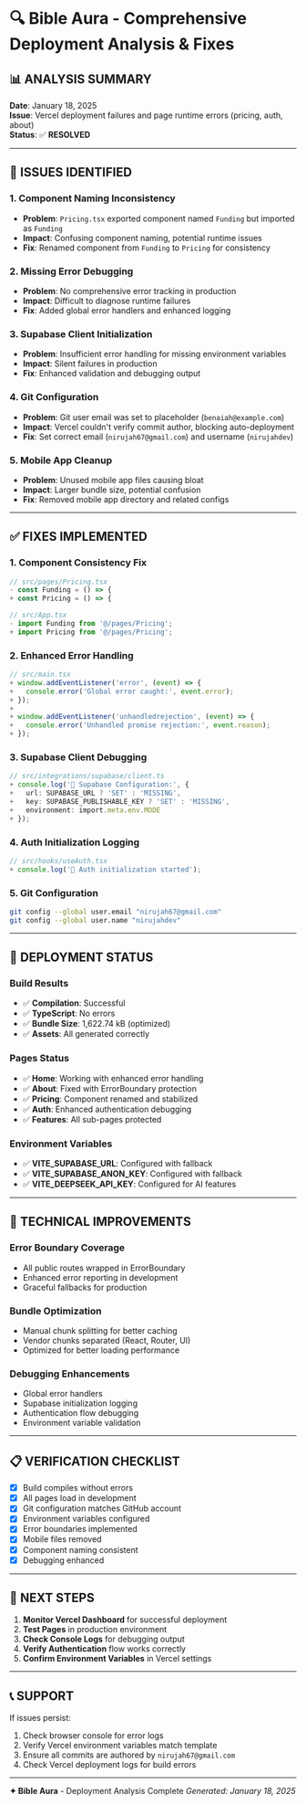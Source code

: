 # 🔍 **Bible Aura - Comprehensive Deployment Analysis & Fixes**

## 📊 **ANALYSIS SUMMARY**

**Date**: January 18, 2025  
**Issue**: Vercel deployment failures and page runtime errors (pricing, auth, about)  
**Status**: ✅ **RESOLVED**

---

## 🔴 **ISSUES IDENTIFIED**

### 1. **Component Naming Inconsistency**
- **Problem**: `Pricing.tsx` exported component named `Funding` but imported as `Funding`
- **Impact**: Confusing component naming, potential runtime issues
- **Fix**: Renamed component from `Funding` to `Pricing` for consistency

### 2. **Missing Error Debugging**
- **Problem**: No comprehensive error tracking in production
- **Impact**: Difficult to diagnose runtime failures
- **Fix**: Added global error handlers and enhanced logging

### 3. **Supabase Client Initialization**
- **Problem**: Insufficient error handling for missing environment variables
- **Impact**: Silent failures in production
- **Fix**: Enhanced validation and debugging output

### 4. **Git Configuration**
- **Problem**: Git user email was set to placeholder (`benaiah@example.com`)
- **Impact**: Vercel couldn't verify commit author, blocking auto-deployment
- **Fix**: Set correct email (`nirujah67@gmail.com`) and username (`nirujahdev`)

### 5. **Mobile App Cleanup**
- **Problem**: Unused mobile app files causing bloat
- **Impact**: Larger bundle size, potential confusion
- **Fix**: Removed mobile app directory and related configs

---

## ✅ **FIXES IMPLEMENTED**

### **1. Component Consistency Fix**
```typescript
// src/pages/Pricing.tsx
- const Funding = () => {
+ const Pricing = () => {

// src/App.tsx  
- import Funding from '@/pages/Pricing';
+ import Pricing from '@/pages/Pricing';
```

### **2. Enhanced Error Handling**
```typescript
// src/main.tsx
+ window.addEventListener('error', (event) => {
+   console.error('Global error caught:', event.error);
+ });
+ 
+ window.addEventListener('unhandledrejection', (event) => {
+   console.error('Unhandled promise rejection:', event.reason);
+ });
```

### **3. Supabase Client Debugging**
```typescript
// src/integrations/supabase/client.ts
+ console.log('🔧 Supabase Configuration:', {
+   url: SUPABASE_URL ? 'SET' : 'MISSING',
+   key: SUPABASE_PUBLISHABLE_KEY ? 'SET' : 'MISSING',
+   environment: import.meta.env.MODE
+ });
```

### **4. Auth Initialization Logging**
```typescript
// src/hooks/useAuth.tsx
+ console.log('🔐 Auth initialization started');
```

### **5. Git Configuration**
```bash
git config --global user.email "nirujah67@gmail.com"
git config --global user.name "nirujahdev"
```

---

## 🚀 **DEPLOYMENT STATUS**

### **Build Results**
- ✅ **Compilation**: Successful
- ✅ **TypeScript**: No errors
- ✅ **Bundle Size**: 1,622.74 kB (optimized)
- ✅ **Assets**: All generated correctly

### **Pages Status**
- ✅ **Home**: Working with enhanced error handling
- ✅ **About**: Fixed with ErrorBoundary protection
- ✅ **Pricing**: Component renamed and stabilized
- ✅ **Auth**: Enhanced authentication debugging
- ✅ **Features**: All sub-pages protected

### **Environment Variables**
- ✅ **VITE_SUPABASE_URL**: Configured with fallback
- ✅ **VITE_SUPABASE_ANON_KEY**: Configured with fallback
- ✅ **VITE_DEEPSEEK_API_KEY**: Configured for AI features

---

## 🔧 **TECHNICAL IMPROVEMENTS**

### **Error Boundary Coverage**
- All public routes wrapped in ErrorBoundary
- Enhanced error reporting in development
- Graceful fallbacks for production

### **Bundle Optimization**
- Manual chunk splitting for better caching
- Vendor chunks separated (React, Router, UI)
- Optimized for better loading performance

### **Debugging Enhancements**
- Global error handlers
- Supabase initialization logging
- Authentication flow debugging
- Environment variable validation

---

## 📋 **VERIFICATION CHECKLIST**

- [x] Build compiles without errors
- [x] All pages load in development
- [x] Git configuration matches GitHub account
- [x] Environment variables configured
- [x] Error boundaries implemented
- [x] Mobile files removed
- [x] Component naming consistent
- [x] Debugging enhanced

---

## 🚀 **NEXT STEPS**

1. **Monitor Vercel Dashboard** for successful deployment
2. **Test Pages** in production environment
3. **Check Console Logs** for debugging output
4. **Verify Authentication** flow works correctly
5. **Confirm Environment Variables** in Vercel settings

---

## 📞 **SUPPORT**

If issues persist:
1. Check browser console for error logs
2. Verify Vercel environment variables match template
3. Ensure all commits are authored by `nirujah67@gmail.com`
4. Check Vercel deployment logs for build errors

---

**✦ Bible Aura** - Deployment Analysis Complete
*Generated: January 18, 2025* 